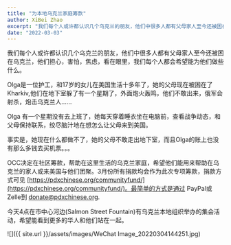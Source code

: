 ```yaml
---
title: "为本地乌克兰家庭筹款"
author: XiBei Zhao
excerpt: "我们每个人或许都认识几个乌克兰的朋友，他们中很多人都有父母家人至今还被困在乌克兰，他们担心，害怕，焦虑，看在眼里，我们每个人都会希望能为他们做些什么。OCC决定在社区筹款，帮助在这里生活的乌克兰家庭，希望他们能用来帮助在乌克兰的家人或来美国与他们团聚。3月份所有捐款均会作为此次专项筹款。"
date: "2022-03-03"
---
```


我们每个人或许都认识几个乌克兰的朋友，他们中很多人都有父母家人至今还被困在乌克兰，他们担心，害怕，焦虑，看在眼里，我们每个人都会希望能为他们做些什么。

Olga是一位护工，和17岁的女儿在美国生活十多年了，她的父母现在被困在了Kharkiv,他们在地下室躲了有一个星期了，外面炮火轰鸣，他们不敢出来，俄军会射杀，炮击乌克兰人......

Olga 有一个星期没有去上班了，她每天穿着睡衣坐在电脑前，查看战争动态，和父母保持联系，绞尽脑汁地在想怎么让父母来到美国。

事实是，她现在什么都做不了，她的父母不敢走出地下室，而且Olga的账上也没有那么多钱去买机票。。。

OCC决定在社区筹款，帮助在这里生活的乌克兰家庭，希望他们能用来帮助在乌克兰的家人或来美国与他们团聚。3月份所有捐款均会作为此次专项筹款，捐款方式可见 [https://pdxchinese.org/communityfund/](https://pdxchinese.org/communityfund/)。最简单的方式是通过 PayPal或Zelle到 [donate@pdxchinese.org](mailto:donate@pdxchinese.org).

今天4点在市中心河边(Salmon Street Fountain)有乌克兰本地组织举办的集会活动，希望能看到更多的华人和他们站在一起。

![]({{ site.url }}/assets/images/WeChat Image_20220304144251.jpg)
